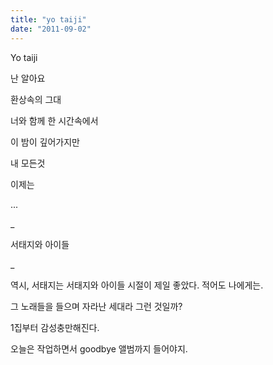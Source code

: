 ```yaml
---
title: "yo taiji"
date: "2011-09-02"
---
```


Yo taiji

난 알아요

환상속의 그대

너와 함께 한 시간속에서

이 밤이 깊어가지만

내 모든것

이제는

...

\_

서태지와 아이들

\_

역시, 서태지는 서태지와 아이들 시절이 제일 좋았다. 적어도 나에게는.

그 노래들을 들으며 자라난 세대라 그런 것일까?

1집부터 감성충만해진다.

오늘은 작업하면서 goodbye 앨범까지 들어야지.
